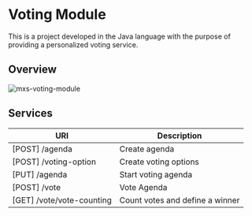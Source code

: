 # Voting Module

This is a project developed in the Java language with the purpose of providing a personalized voting service.

## Overview

![mxs-voting-module](https://user-images.githubusercontent.com/1280690/206951232-465592af-2533-48c7-8c99-b818ac47b3ec.jpg)

## Services

| URI | Description |
| ------ | ------ |
| [POST]  /agenda | Create agenda |
| [POST]  /voting-option | Create voting options |
| [PUT]   /agenda | Start voting agenda |
| [POST]  /vote | Vote Agenda |
| [GET]   /vote/vote-counting | Count votes and define a winner |




